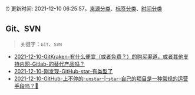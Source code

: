 :alarm_clock: 更新时间: 2021-12-10 06:25:57。[来源分类](../README.md)、[标签分类](../TAGS.md)、[时间分类](../TIMELINE.md)

## Git、SVN


> 关键字：`Git`、`SVN`



- [2021-12-10-GitKraken-有什么便宜（或者免费？）的购买渠道，或者其他支持内网-Gitlab-的替代产品吗？](https://www.v2ex.com/t/821328) 
- [2021-12-10-刚发现-GitHub-star-有类型了](https://www.v2ex.com/t/821319) 
- [2021-12-10-GitHub-上不停的-`unstar`-|-`star`-自己的项目是一种常规的运营手段吗？🤔](https://www.v2ex.com/t/821293) 